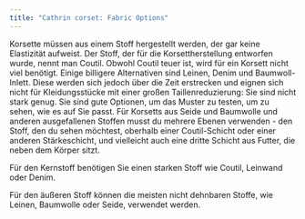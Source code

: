 ```yaml
---
title: "Cathrin corset: Fabric Options"
---
```


Korsette müssen aus einem Stoff hergestellt werden, der gar keine Elastizität aufweist. Der Stoff, der für die Korsettherstellung entworfen wurde, nennt man Coutil. Obwohl Coutil teuer ist, wird für ein Korsett nicht viel benötigt. Einige billigere Alternativen sind Leinen, Denim und Baumwoll-Inlett. Diese werden sich jedoch über die Zeit erstrecken und eignen sich nicht für Kleidungsstücke mit einer großen Taillenreduzierung: Sie sind nicht stark genug. Sie sind gute Optionen, um das Muster zu testen, um zu sehen, wie es auf Sie passt. Für Korsetts aus Seide und Baumwolle und anderen ausgefallenen Stoffen musst du mehrere Ebenen verwenden - den Stoff, den du sehen möchtest, oberhalb einer Coutil-Schicht oder einer anderen Stärkeschicht, und vielleicht auch eine dritte Schicht aus Futter, die neben dem Körper sitzt.

Für den Kernstoff benötigen Sie einen starken Stoff wie Coutil, Leinwand oder Denim.

Für den äußeren Stoff können die meisten nicht dehnbaren Stoffe, wie Leinen, Baumwolle oder Seide, verwendet werden.
